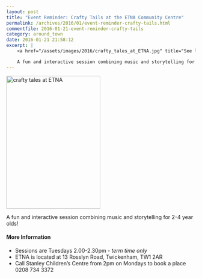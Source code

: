 ```yaml
---
layout: post
title: "Event Reminder: Crafty Tails at the ETNA Community Centre"
permalink: /archives/2016/01/event-reminder-crafty-tails.html
commentfile: 2016-01-21-event-reminder-crafty-tails
category: around_town
date: 2016-01-21 21:58:12
excerpt: |
    <a href="/assets/images/2016/crafty_tales_at_ETNA.jpg" title="See larger version of - crafty tales at ETNA"><img src="/assets/images/2016/crafty_tales_at_ETNA_thumb.jpg" width="150" height="212" alt="crafty tales at ETNA" class="photo right" /></a>

    A fun and interactive session combining music and storytelling for 2-4 year olds!
---
```


<a href="/assets/images/2016/crafty_tales_at_ETNA.jpg" title="See larger version of - crafty tales at ETNA"><img src="/assets/images/2016/crafty_tales_at_ETNA_thumb.jpg" width="250" height="353" alt="crafty tales at ETNA" class="photo right" /></a>

A fun and interactive session combining music and storytelling for 2-4 year olds!

#### More Information

-   Sessions are Tuesdays 2.00-2.30pm - *term time only*
-   ETNA is located at 13 Rosslyn Road, Twickenham, TW1 2AR
-   Call Stanley Children’s Centre from 2pm on Mondays to book a place 0208 734 3372
